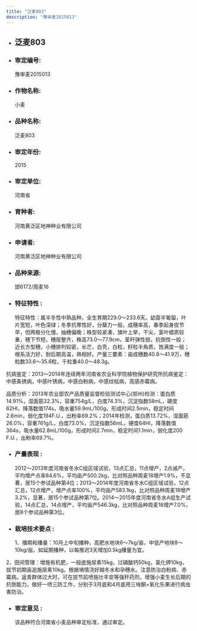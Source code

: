 ```yaml
---
title: "泛麦803"
description: "豫审麦2015013"
---
```

* ## 泛麦803
* ###  审定编号:  
   豫审麦2015013

*  ### 作物名称:  
   小麦

*   ###  品种名称: 
    泛麦803

*   ### 审定年份: 
    2015

*   ### 审定单位:  
    河南省

*   ### 育种者:  
    河南黄泛区地神种业有限公司

*   ### 申请者:  
    河南黄泛区地神种业有限公司

*   ### 品种来源:  
    邯6172/周麦16

*   ### 特征特性 : 
    特征特性：属半冬性中熟品种，全生育期229.0～233.6天。幼苗半匍匐，叶片宽短，叶色深绿；冬季抗寒性好，分蘖力一般，成穗率高，春季起身拔节早，但两极分化慢，抽穗偏晚；株型较紧凑，旗叶上举，干尖，茎叶蜡质较重，穗下节短，穗层整齐，株高73.0～77.9cm，茎秆弹性弱，抗倒性一般；近长方型穗，小穗排列较密，长芒，白壳，白粒，籽粒半角质，饱满度一般；根系活力好，耐后期高温，熟相好。产量三要素：亩成穗数40.8～41.9万，穗粒数33.6～35.6粒，千粒重40.0～48.3g。
抗病鉴定：2013～2014年连续两年河南省农业科学院植物保护研究所抗病鉴定：中感条锈病，中感叶锈病，中感白粉病，中感纹枯病，高感赤霉病。
品质分析：2013年农业部农产品质量监督检验测试中心(郑州)检测：蛋白质14.91%，湿面筋32.3%，容重754g/L，白度74.3%，沉淀指数58mL，硬度62HI，降落数值174s，吸水量59.9mL/100g，形成时间2.5min，稳定时间2.6min，弱化度194F.U.，出粉率69.2%；2014年检测，蛋白质13.72%，湿面筋26.0%，容重761g/L，白度73.0%，沉淀指数56mL，硬度64HI，降落数值364s，吸水量62.8mL/100g，形成时间2.7min，稳定时间1.1min，弱化度200 F.U.，出粉率69.7%。


*   ### 产量表现 : 
    2012～2013年度河南省冬水C组区域试验，13点汇总，11点增产，2点减产，平均增产点率84.6%，平均亩产500.2kg，比对照品种周麦18增产1.9%，不显著，居15个参试品种第4位；2013～2014年度河南省冬水C组区域试验，12点汇总，12点增产，增产点率100%，平均亩产583.1kg，比对照品种周麦18增产3.2%，显著，居15个参试品种第7位。2014～2015年度河南省冬水A组生产试验，14点汇总，14点增产，平均亩产546.3kg，比对照品种周麦18增产7.0%，居8个参试品种第3位。

*   ### 栽培技术要点 : 
    1、播期和播量：10月上中旬播种，高肥水地块6～7kg/亩，中低产地块8～10kg/亩。如延期播种，以每推迟3天增加0.5kg播量为宜。
2、田间管理：增施有机肥，一般底施尿素15kg，过磷酸钙50kg，氯化钾10kg，拔节初期亩追施尿素10kg。根据墒情浇好越冬水和孕穗水。注意防治白粉病、赤霉病。返青群体过大时，可在拔节前喷施壮丰安等强秆药剂，增强小麦生长后期的抗倒能力。做好一喷三防工作，分别于3月底和4月底用三唑酮+氧化乐果进行病虫害防治。


*   ### 审定意见 : 
    该品种符合河南省小麦品种审定标准，通过审定。
